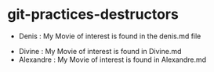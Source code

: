 # git-practices-destructors
* Denis : My Movie of interest is found in the denis.md file
- Divine : My Movie of interest is found in Divine.md
- Alexandre : My Movie of interest is found in Alexandre.md

